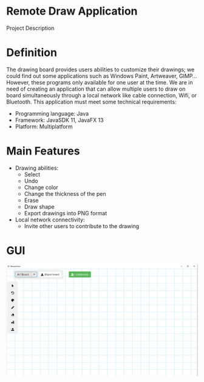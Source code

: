 # Remote Draw Application
Project Description
# Definition
The drawing board provides users abilities to customize their drawings; we could find out some applications such as Windows Paint, Artweaver, GIMP… However, these programs only available for one user at the time. 
We are in need of creating an application that can allow multiple users to draw on board simultaneously through a local network like cable connection, Wifi, or Bluetooth. 
This application must meet some technical requirements:
 - Programming language: Java
 - Framework: JavaSDK 11, JavaFX 13
 - Platform: Multiplatform
# Main Features
- Drawing abilities:
  + Select
  + Undo
  + Change color
  + Change the thickness of the pen
  + Erase
  + Draw shape
  + Export drawings into PNG format
- Local network connectivity:
  + Invite other users to contribute to the drawing
# GUI
  ![alt text](src/main/resources/images/GUI.PNG)
